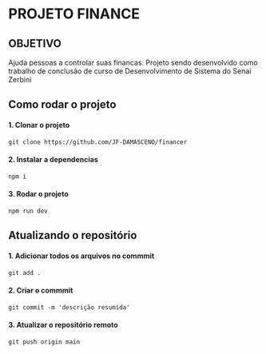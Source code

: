 # PROJETO FINANCE

## OBJETIVO

Ajuda pessoas a controlar suas financas. Projeto sendo desenvolvido como trabalho de conclusão de curso de Desenvolvimento de Sistema do Senai Zerbini

## Como rodar o projeto

#### 1. Clonar o projeto

`git clone https://github.com/JF-DAMASCENO/financer`

#### 2. Instalar a dependencias

`npm i`

#### 3. Rodar o projeto

`npm run dev`

## Atualizando o repositório

#### 1. Adicionar todos os arquivos no commmit

`git add .`

#### 2. Criar o commmit


`git commit -m 'descrição resumida'`

#### 3. Atualizar o repositório remoto

`git push origin main`


